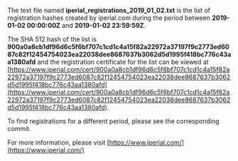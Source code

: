 The text file named **iperial_registrations_2019_01_02.txt** is the list of registration hashes created by iperial.com during the period between **2019-01-02 00:00:00Z** and **2019-01-02 23:59:59Z**.

The SHA 512 hash of the list is **900a0a8cb1df96d6c5f6bf707c1cd1c4a15f82a22972a37197f9c2773ed6087c82f12454754023ea22038dee8687637b3062d5d1995f418bc776c43aa1380afd** and the registration certificate for the list can be viewed at [https://www.iperial.com/cert/900a0a8cb1df96d6c5f6bf707c1cd1c4a15f82a22972a37197f9c2773ed6087c82f12454754023ea22038dee8687637b3062d5d1995f418bc776c43aa1380afd](https://www.iperial.com/cert/900a0a8cb1df96d6c5f6bf707c1cd1c4a15f82a22972a37197f9c2773ed6087c82f12454754023ea22038dee8687637b3062d5d1995f418bc776c43aa1380afd).

To find registrations for a different period, please see the corresponding commit.

For more information, please visit [https://www.iperial.com/](https://www.iperial.com/)
